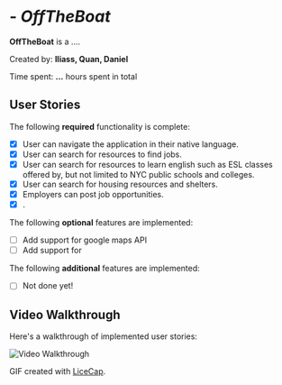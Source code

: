#  - *OffTheBoat*

**OffTheBoat** is a ....

Created by: **Iliass, Quan, Daniel**

Time spent: **...** hours spent in total

## User Stories

The following **required** functionality is complete:
* [x] User can navigate the application in their native language.
* [x] User can search for resources to find jobs.
* [x] User can search for resources to learn english such as ESL classes offered by, but not limited to NYC public schools and colleges.
* [x] User can search for housing resources and shelters.
* [x] Employers can post job opportunities.
* [x] .

The following **optional** features are implemented:
* [ ] Add support for google maps API
* [ ] Add support for 

The following **additional** features are implemented:

* [ ] Not done yet!

## Video Walkthrough

Here's a walkthrough of implemented user stories:

<img src='http://yourgiphylinkgoeshere.gif' title='Video Walkthrough' width='' alt='Video Walkthrough' />

GIF created with [LiceCap](http://www.cockos.com/licecap/).
